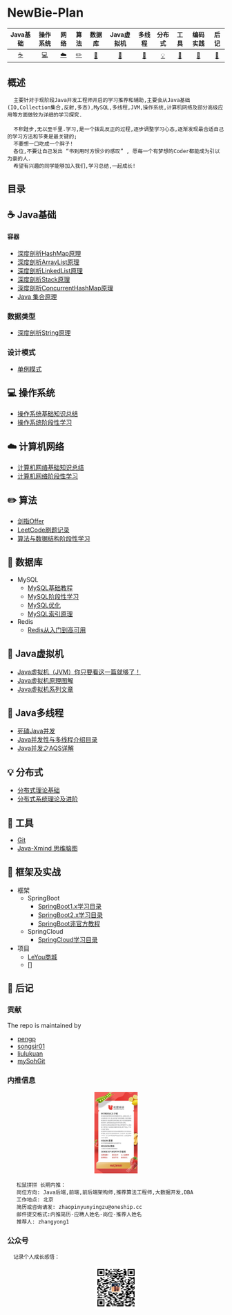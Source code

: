 # NewBie-Plan

|           Java基础             |             操作系统                   |             网络               |             算法                     |               数据库                   |          Java虚拟机            |               多线程                 |                分布式                  |              工具              |                  编码实践             |                 后记                  |
| :----------------------------: | :----------------------------------: | :----------------------------: |     :------------------------------: | :----------------------------------: | :----------------------------: |   :------------------------------: | :----------------------------------: | :----------------------------: | :------------------------------: | :----------------------------------: |
| [:coffee:](#coffee-Java基础)    | [:computer:](#computer-操作系统)      | [:cloud:](#cloud-计算机网络)     | [:pencil2:](#pencil2-算法)        | [:floppy_disk:](#floppy_disk-数据库)  |[:art:](#art-Java虚拟机)         | [:couple:](#coffee-Java多线程) | [:bulb:](#bulb-分布式) | [:hammer:](#hammer-工具) | [:speak_no_evil:](#speak_no_evil-框架及实战) | [:memo:](#memo-后记) |
## 概述
```
  主要针对于现阶段Java开发工程师开启的学习推荐和辅助,主要会从Java基础(IO,Collection集合,反射,多态),MySQL,多线程,JVM,操作系统,计算机网络及部分高级应用等方面做较为详细的学习探究.
  
  不积跬步,无以至千里.学习,是一个拨乱反正的过程,逐步调整学习心态,逐渐发现最合适自己的学习方法和节奏是最关键的;
  不要想一口吃成一个胖子!
  各位,不要让自己发出 “书到用时方恨少的感叹” , 愿每一个有梦想的Coder都能成为引以为豪的人.
  希望有兴趣的同学能够加入我们,学习总结,一起成长!
```
## 目录
## :coffee: Java基础
#### 容器
  - [深度剖析HashMap原理](/notes/Java基础/Java-容器/Map/HashMap.md)<br>
  - [深度剖析ArrayList原理](/notes/Java基础/Java-容器/Collection集合/基础知识/ArrayList.md)<br>
  - [深度剖析LinkedList原理](/notes/Java基础/Java-容器/Collection集合/基础知识/LinkedList.md)<br>
  - [深度剖析Stack原理](/notes/Java基础/Java-容器/Collection集合/基础知识/Stack.md)
  - [深度剖析ConcurrentHashMap原理](http://www.importnew.com/28263.html)
  - [Java 集合原理](https://www.cnblogs.com/skywang12345/p/3323085.html)
### 数据类型
 - [深度剖析String原理](/notes/Java基础/Java-数据类型/引用数据类型/String.md)
### 设计模式
 - [单例模式](/notes/设计模式/单例模式.md)
## :computer: 操作系统
 - [操作系统基础知识总结](https://blog.csdn.net/qq_35564813/article/details/80651259)
 - [操作系统阶段性学习](https://blog.csdn.net/qq_31278903/article/category/7954154)
## :cloud: 计算机网络
 - [计算机网络基础知识总结](https://blog.csdn.net/qq_34337272/article/details/81776275)
 - [计算机网络阶段性学习](https://blog.csdn.net/qq_35533401/article/category/7507100/)
## :pencil2: 算法
 - [剑指Offer](http://www.zhenganwen.top/posts/72fb66ce/)
 - [LeetCode刷题记录](https://github.com/h2pl/leetcode)
 - [算法与数据结构阶段性学习](https://www.geeksforgeeks.org/fundamentals-of-algorithms/)
## :floppy_disk: 数据库
 - MySQL
   - [MySQL基础教程](http://www.runoob.com/mysql/mysql-tutorial.html)
   - [MySQL阶段性学习](https://guobinhit.blog.csdn.net/column/info/16138/)
   - [MySQL优化](http://www.zhenganwen.top/posts/62645e84/)
   - [MySQL索引原理](https://blog.csdn.net/u013967628/article/details/84305511)
 - Redis
   - [Redis从入门到高可用](https://www.bilibili.com/video/av48611210)
## :art: Java虚拟机
 - [Java虚拟机（JVM）你只要看这一篇就够了！](https://blog.csdn.net/qq_41701956/article/details/81664921)
 - [Java虚拟机原理图解](https://blog.csdn.net/u010349169/column/info/jvm-principle)
 - [Java虚拟机系列文章](http://www.ityouknow.com/java.html)
## :couple: Java多线程
 - [死磕Java并发](http://cmsblogs.com/?p=2611)
 - [Java并发性与多线程介绍目录](http://ifeve.com/java-concurrency-thread-directory/)
 - [Java并发之AQS详解](https://www.cnblogs.com/waterystone/p/4920797.html) 
## :bulb: 分布式
 - [分布式理论基础](https://github.com/xingshaocheng/architect-awesome/blob/master/README.md#%E5%88%86%E5%B8%83%E5%BC%8F%E4%B8%80%E8%87%B4)
 - [分布式系统理论及进阶](http://www.cnblogs.com/bangerlee/tag/%E5%88%86%E5%B8%83%E5%BC%8F%E7%B3%BB%E7%BB%9F/)
## :hammer: 工具
 - [Git](/notes/工具及组件/Git.md)
 - [Java-Xmind 思维脑图](https://github.com/553899811/Java-Xmind)
## :speak_no_evil: 框架及实战
 - 框架
   - SpringBoot
     - [SpringBoot1.x学习目录](http://blog.didispace.com/spring-boot-learning-1x/)
     - [SpringBoot2.x学习目录](http://blog.didispace.com/spring-boot-learning-2x/)
     - [SpringBoot非官方教程](https://blog.csdn.net/forezp/column/info/15397)
   - SpringCloud
     - [SpringCloud学习目录](http://blog.didispace.com/spring-cloud-learning/)
 - 项目
   - [LeYou商城](https://space.bilibili.com/248011590/video) 
   - []
## :memo: 后记
### 贡献
 The repo is maintained by

 - [pengp](https://github.com/pengp)</br>
 - [songsir01](https://github.com/songsir01)</br>
 - [liulukuan](https://github.com/liulukuan)</br>
 - [mySohGit](https://github.com/mySohGit)
### 内推信息
   <center>
    <img src="about/songshu.jpg" width="20%" height="20%"/>
   </center>

```
   松鼠拼拼 长期内推： 
   岗位方向: Java后端,前端,前后端架构师,推荐算法工程师,大数据开发,DBA
   工作地点: 北京
   简历或咨询请发: zhaopinyunyingzu@oneship.cc
   邮件提交格式:内推简历-应聘人姓名-岗位-推荐人姓名
   推荐人: zhangyong1
```
    
### 公众号
```
  记录个人成长感悟：
```
<center>
<img src="about/conghuajidan.jpg" width="20%" height="20%"/>
</center>
